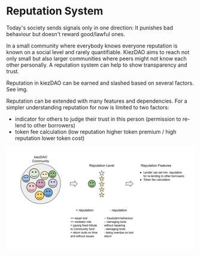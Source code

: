 # Reputation System

Today's society sends signals only in one direction: It punishes bad behaviour but doesn't reward good/lawful ones. 

In a small community where everybody knows everyone reputation is known on a social level and rarely quantifiable. KiezDAO aims to reach not only small but also larger communities where peers might not know each other personally. A reputation system can help to show transparency and trust.

Reputation in kiezDAO can be earned and slashed based on several factors. See img. 

Reputation can be extended with many features and dependencies. For a simpler understanding reputation for now is limited to two factors:
 - indicator for others to judge their trust in this person (permission to re-lend to other borrowers) 
 - token fee calculation (low reputation higher token premium / high reputation lower token cost)

![](img/2020-03-06-12-35-20.png)
